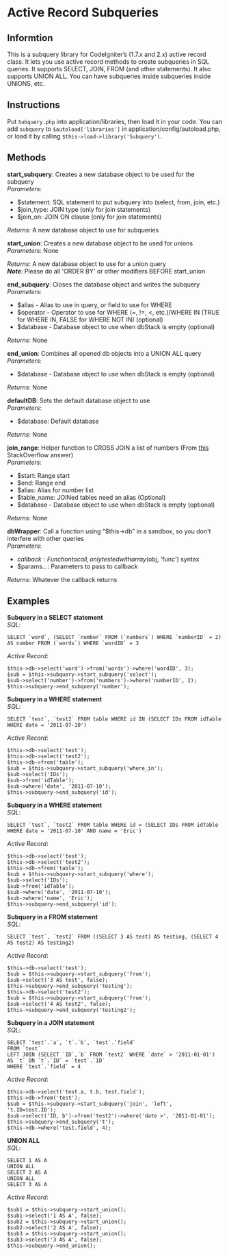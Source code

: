 Active Record Subqueries
========================

## Informtion ##

This is a subquery library for CodeIgniter’s (1.7.x and 2.x) active record class.  It lets you use active record methods to create subqueries in SQL queries.
It supports SELECT, JOIN, FROM (and other statements). It also supports UNION ALL.  You can have subqueries inside subqueries inside UNIONS, etc.

## Instructions ##

Put `Subquery.php` into application/libraries, then load it in your code.  You can add `subquery` to `$autoload['libraries']` in application/config/autoload.php, or load it by calling `$this->load->library('Subquery')`.

## Methods ##

**start_subquery**: Creates a new database object to be used for the subquery  
*Parameters*:

 - $statement: SQL statement to put subquery into (select, from, join, etc.)
 - $join_type: JOIN type (only for join statements)
 - $join_on: JOIN ON clause (only for join statements)

*Returns*: A new database object to use for subqueries

**start_union**: Creates a new database object to be used for unions  
*Parameters*: None

*Returns*: A new database object to use for a union query  
***Note***: Please do all 'ORDER BY' or other modifiers BEFORE start_union

**end_subquery**: Closes the database object and writes the subquery  
*Parameters*:

 - $alias - Alias to use in query, or field to use for WHERE
 - $operator - Operator to use for WHERE (=, !=, <, etc.)/WHERE IN (TRUE for WHERE IN, FALSE for WHERE NOT IN) (optional)
 - $database - Database object to use when dbStack is empty (optional)

*Returns*: None

**end_union**: Combines all opened db objects into a UNION ALL query  
*Parameters*:

 - $database - Database object to use when dbStack is empty (optional)

*Returns*: None

**defaultDB**: Sets the default database object to use  
*Parameters*:

 - $database: Default database

*Returns*: None

**join_range**: Helper function to CROSS JOIN a list of numbers (From [this][1] StackOverflow answer)  
*Parameters*:

 - $start: Range start
 - $end: Range end
 - $alias: Alias for number list
 - $table_name: JOINed tables need an alias (Optional)
 - $database - Database object to use when dbStack is empty (optional)

*Returns*: None

**dbWrapper**: Call a function using "$this->db" in a sandbox, so you don't interfere with other queries  
*Parameters*:

 - $callback: Function to call, only tested with array($obj, 'func') syntax
 - $params...: Parameters to pass to callback
 
*Returns*: Whatever the callback returns

## Examples ##

**Subquery in a SELECT statement**  
*SQL*:

    SELECT `word`, (SELECT `number` FROM (`numbers`) WHERE `numberID` = 2) AS number FROM (`words`) WHERE `wordID` = 3

*Active Record*:

    $this->db->select('word')->from('words')->where('wordID', 3);
    $sub = $this->subquery->start_subquery('select');
    $sub->select('number')->from('numbers')->where('numberID', 2);
    $this->subquery->end_subquery('number'); 

**Subquery in a WHERE statement**  
*SQL*:

    SELECT `test`, `test2` FROM table WHERE id IN (SELECT IDs FROM idTable WHERE date = '2011-07-10')

*Active Record*:

    $this->db->select('test');
    $this->db->select('test2');
    $this->db->from('table');
    $sub = $this->subquery->start_subquery('where_in');
    $sub->select('IDs');
    $sub->from('idTable');
    $sub->where('date', '2011-07-10');
    $this->subquery->end_subquery('id');
    
**Subquery in a WHERE statement**  
*SQL*:

    SELECT `test`, `test2` FROM table WHERE id = (SELECT IDs FROM idTable WHERE date = '2011-07-10' AND name = 'Eric')

*Active Record*:

    $this->db->select('test');
    $this->db->select('test2');
    $this->db->from('table');
    $sub = $this->subquery->start_subquery('where');
    $sub->select('IDs');
    $sub->from('idTable');
    $sub->where('date', '2011-07-10');
    $sub->where('name', 'Eric');
    $this->subquery->end_subquery('id');

**Subquery in a FROM statement**  
*SQL*:

    SELECT `test`, `test2` FROM ((SELECT 3 AS test) AS testing, (SELECT 4 AS test2) AS testing2) 

*Active Record*:

    $this->db->select('test');
    $sub = $this->subquery->start_subquery('from');
    $sub->select('3 AS test', false);
    $this->subquery->end_subquery('testing');
    $this->db->select('test2');
    $sub = $this->subquery->start_subquery('from');
    $sub->select('4 AS test2', false);
    $this->subquery->end_subquery('testing2');

**Subquery in a JOIN statement**  
*SQL*:

    SELECT `test`.`a`, `t`.`b`, `test`.`field`
    FROM `test`
    LEFT JOIN (SELECT `ID`,`b` FROM `test2` WHERE `date` > '2011-01-01') AS `t` ON `t`.`ID` = `test`.`ID`
    WHERE `test`.`field` = 4

*Active Record*:

    $this->db->select('test.a, t.b, test.field');
    $this->db->from('test');
    $sub = $this->subquery->start_subquery('join', 'left', 't.ID=test.ID');
    $sub->select('ID, b')->from('test2')->where('date >', '2011-01-01');
    $this->subquery->end_subquery('t');
    $this->db->where('test.field', 4);

**UNION ALL**  
*SQL*:

    SELECT 1 AS A
    UNION ALL
    SELECT 2 AS A
    UNION ALL
    SELECT 3 AS A

*Active Record*:

    $sub1 = $this->subquery->start_union();
    $sub1->select('1 AS A', false);
    $sub2 = $this->subquery->start_union();
    $sub2->select('2 AS A', false);
    $sub3 = $this->subquery->start_union();
    $sub3->select('3 AS A', false);
    $this->subquery->end_union();

  [1]: http://stackoverflow.com/questions/4155873/mysql-find-in-set-vs-in/4156063#4156063
